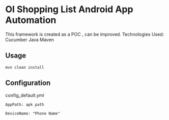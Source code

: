 # OI Shopping List Android App Automation
This framework is created as a POC , can be improved.
Technologies Used:
Cucumber 
Java
Maven


Usage
-----

    mvn clean install

Configuration
-------------
config_default.yml

    AppPath: apk path

    DeviceName: "Phone Name"


